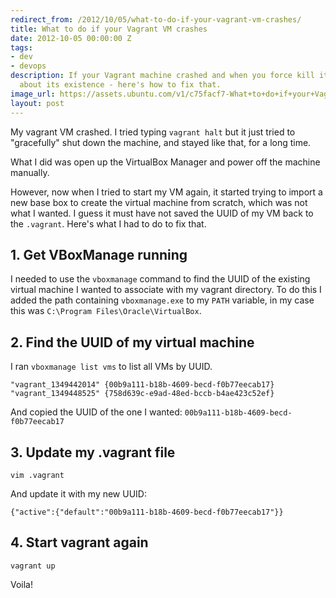 ```yaml
---
redirect_from: /2012/10/05/what-to-do-if-your-vagrant-vm-crashes/
title: What to do if your Vagrant VM crashes
date: 2012-10-05 00:00:00 Z
tags:
- dev
- devops
description: If your Vagrant machine crashed and when you force kill it, vagrant forgets
  about its existence - here's how to fix that.
image_url: https://assets.ubuntu.com/v1/c75facf7-What+to+do+if+your+Vagrant+VM+crashes.png?h=160
layout: post
---
```


My vagrant VM crashed. I tried typing `vagrant halt` but it just tried to "gracefully" shut down the machine,
and stayed like that, for a long time.

What I did was open up the VirtualBox Manager and power off the machine manually.

However, now when I tried to start my VM again, it started trying to import a new base box to create the virtual
machine from scratch, which was not what I wanted. I guess it must have not saved the UUID of my VM back to the
`.vagrant`. Here's what I had to do to fix that.

## 1. Get VBoxManage running

I needed to use the `vboxmanage` command to find the UUID of the existing virtual machine I wanted to associate
with my vagrant directory. To do this I added the path containing `vboxmanage.exe` to my `PATH` variable, in my
case this was `C:\Program Files\Oracle\VirtualBox`.

## 2. Find the UUID of my virtual machine

I ran `vboxmanage list vms` to list all VMs by UUID.

```
"vagrant_1349442014" {00b9a111-b18b-4609-becd-f0b77eecab17}
"vagrant_1349448525" {758d639c-e9ad-48ed-bccb-b4ae423c52ef}
```

And copied the UUID of the one I wanted: `00b9a111-b18b-4609-becd-f0b77eecab17`

## 3. Update my .vagrant file

```
vim .vagrant
```

And update it with my new UUID:

```
{"active":{"default":"00b9a111-b18b-4609-becd-f0b77eecab17"}}
```

## 4. Start vagrant again

```
vagrant up
```

Voila!

